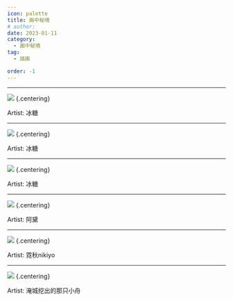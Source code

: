 ```yaml
---
icon: palette
title: 画中秘境
# author: 
date: 2023-01-11
category:
  - 画中秘境
tag:
  - 插画

order: -1
---
```

<!-- more -->
---

![](./res/illustration/年（冰糖）.webp) {.centering}

Artist: 冰糖

---

![](./res/illustration/夕（冰糖）.webp) {.centering}

Artist: 冰糖

---

![](./res/illustration/令（冰糖）.webp) {.centering}

Artist: 冰糖

---

![](./res/illustration/杜宾新年（阿黛，投稿）.webp) {.centering}

Artist: 阿黛

---

![](./res/illustration/男兔兔们！（霓秋nikiyo）.webp) {.centering}

Artist: 霓秋nikiyo

---

![](./res/illustration/全部的兔兔们！（淹城挖出的那只小舟）.webp) {.centering}

Artist: 淹城挖出的那只小舟

<Ads />
